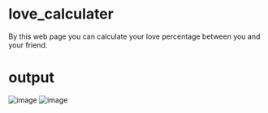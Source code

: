 # love_calculater
By this web page you can calculate your love percentage between you and your friend.
# output
![image](https://user-images.githubusercontent.com/105263777/212828272-694abf69-308f-407e-a4f7-c3ee3755610b.png)
![image](https://user-images.githubusercontent.com/105263777/212828383-3356818a-03d4-4eec-a408-a28292c609fa.png)
